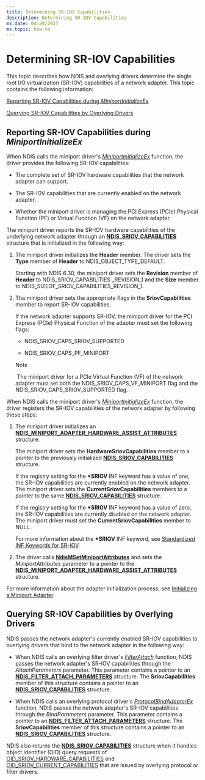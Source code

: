 ```yaml
---
title: Determining SR-IOV Capabilities
description: Determining SR-IOV Capabilities
ms.date: 04/20/2017
ms.topic: how-to
---
```


# Determining SR-IOV Capabilities


This topic describes how NDIS and overlying drivers determine the single root I/O virtualization (SR-IOV) capabilities of a network adapter. This topic contains the following information:

[Reporting SR-IOV Capabilities during *MiniportInitializeEx*](#reporting-sr-iov-capabilities-during-miniportinitializeex)

[Querying SR-IOV Capabilities by Overlying Drivers](#querying-sr-iov-capabilities-by-overlying-drivers)

## Reporting SR-IOV Capabilities during *MiniportInitializeEx*


When NDIS calls the miniport driver's [*MiniportInitializeEx*](/windows-hardware/drivers/ddi/ndis/nc-ndis-miniport_initialize) function, the driver provides the following SR-IOV capabilities:

-   The complete set of SR-IOV hardware capabilities that the network adapter can support.

-   The SR-IOV capabilities that are currently enabled on the network adapter.

-   Whether the miniport driver is managing the PCI Express (PCIe) Physical Function (PF) or Virtual Function (VF) on the network adapter.

The miniport driver reports the SR-IOV hardware capabilities of the underlying network adapter through an [**NDIS\_SRIOV\_CAPABILITIES**](/windows-hardware/drivers/ddi/ntddndis/ns-ntddndis-_ndis_sriov_capabilities) structure that is initialized in the following way:

1. The miniport driver initializes the **Header** member. The driver sets the **Type** member of **Header** to NDIS\_OBJECT\_TYPE\_DEFAULT.

   Starting with NDIS 6.30, the miniport driver sets the **Revision** member of **Header** to NDIS\_SRIOV\_CAPABILITIES \_REVISION\_1 and the **Size** member to NDIS\_SIZEOF\_SRIOV\_CAPABILITIES\_REVISION\_1.

2. The miniport driver sets the appropriate flags in the **SriovCapabilities** member to report SR-IOV capabilities.

   If the network adapter supports SR-IOV, the miniport driver for the PCI Express (PCIe) Physical Function of the adapter must set the following flags:

   -   NDIS\_SRIOV\_CAPS\_SRIOV\_SUPPORTED

   -   NDIS\_SRIOV\_CAPS\_PF\_MINIPORT

   > [!NOTE]
   > The miniport driver for a PCIe Virtual Function (VF) of the network adapter must set both the NDIS\_SRIOV\_CAPS\_VF\_MINIPORT flag and the NDIS\_SRIOV\_CAPS\_SRIOV\_SUPPORTED flag.    

When NDIS calls the miniport driver's [*MiniportInitializeEx*](/windows-hardware/drivers/ddi/ndis/nc-ndis-miniport_initialize) function, the driver registers the SR-IOV capabilities of the network adapter by following these steps:

1.  The miniport driver initializes an [**NDIS\_MINIPORT\_ADAPTER\_HARDWARE\_ASSIST\_ATTRIBUTES**](/windows-hardware/drivers/ddi/ndis/ns-ndis-_ndis_miniport_adapter_hardware_assist_attributes) structure.

    The miniport driver sets the **HardwareSriovCapabilities** member to a pointer to the previously initialized [**NDIS\_SRIOV\_CAPABILITIES**](/windows-hardware/drivers/ddi/ntddndis/ns-ntddndis-_ndis_sriov_capabilities) structure.

    If the registry setting for the **\*SRIOV** INF keyword has a value of one, the SR-IOV capabilities are currently enabled on the network adapter. The miniport driver sets the **CurrentSriovCapabilities** members to a pointer to the same [**NDIS\_SRIOV\_CAPABILITIES**](/windows-hardware/drivers/ddi/ntddndis/ns-ntddndis-_ndis_sriov_capabilities) structure.

    If the registry setting for the **\*SRIOV** INF keyword has a value of zero, the SR-IOV capabilities are currently disabled on the network adapter. The miniport driver must set the **CurrentSriovCapabilities** member to NULL.

    For more information about the **\*SRIOV** INF keyword, see [Standardized INF Keywords for SR-IOV](standardized-inf-keywords-for-sr-iov.md).

2.  The driver calls [**NdisMSetMiniportAttributes**](/windows-hardware/drivers/ddi/ndis/nf-ndis-ndismsetminiportattributes) and sets the *MiniportAttributes* parameter to a pointer to the [**NDIS\_MINIPORT\_ADAPTER\_HARDWARE\_ASSIST\_ATTRIBUTES**](/windows-hardware/drivers/ddi/ndis/ns-ndis-_ndis_miniport_adapter_hardware_assist_attributes) structure.

For more information about the adapter initialization process, see [Initializing a Miniport Adapter](initializing-a-miniport-adapter.md).

## Querying SR-IOV Capabilities by Overlying Drivers


NDIS passes the network adapter's currently enabled SR-IOV capabilities to overlying drivers that bind to the network adapter in the following way:

-   When NDIS calls an overlying filter driver's [*FilterAttach*](/windows-hardware/drivers/ddi/ndis/nc-ndis-filter_attach) function, NDIS passes the network adapter's SR-IOV capabilities through the *AttachParameters* parameter. This parameter contains a pointer to an [**NDIS\_FILTER\_ATTACH\_PARAMETERS**](/windows-hardware/drivers/ddi/ndis/ns-ndis-_ndis_filter_attach_parameters) structure. The **SriovCapabilities** member of this structure contains a pointer to an [**NDIS\_SRIOV\_CAPABILITIES**](/windows-hardware/drivers/ddi/ntddndis/ns-ntddndis-_ndis_sriov_capabilities) structure.

-   When NDIS calls an overlying protocol driver's [*ProtocolBindAdapterEx*](/windows-hardware/drivers/ddi/ndis/nc-ndis-protocol_bind_adapter_ex) function, NDIS passes the network adapter's SR-IOV capabilities through the *BindParameters* parameter. This parameter contains a pointer to an [**NDIS\_FILTER\_ATTACH\_PARAMETERS**](/windows-hardware/drivers/ddi/ndis/ns-ndis-_ndis_filter_attach_parameters) structure. The **SriovCapabilities** member of this structure contains a pointer to an [**NDIS\_SRIOV\_CAPABILITIES**](/windows-hardware/drivers/ddi/ntddndis/ns-ntddndis-_ndis_sriov_capabilities) structure.

NDIS also returns the [**NDIS\_SRIOV\_CAPABILITIES**](/windows-hardware/drivers/ddi/ntddndis/ns-ntddndis-_ndis_sriov_capabilities) structure when it handles object identifier (OID) query requests of [OID\_SRIOV\_HARDWARE\_CAPABILITIES](./oid-sriov-hardware-capabilities.md) and [OID\_SRIOV\_CURRENT\_CAPABILITIES](./oid-sriov-current-capabilities.md) that are issued by overlying protocol or filter drivers.

 

